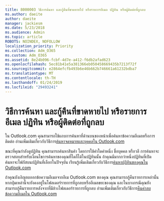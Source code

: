 ```yaml
---
title: 8000003 วิธีการค้นหา และกู้คืนที่ขาดหายไป หรือรายการอีเมล ปฏิทิน หรือผู้ติดต่อที่ถูกลบ
ms.author: daeite
author: daeite
manager: jackiesm
ms.date: 5/23/2018
ms.audience: Admin
ms.topic: article
ROBOTS: NOINDEX, NOFOLLOW
localization_priority: Priority
ms.collection: Adm_O365
ms.custom: Adm_O365
ms.assetid: 8e24b096-fcbf-4d7e-a412-f6db2afad623
ms.openlocfilehash: 5ec81b41e5a381366eb050458669435b7213f72f
ms.sourcegitcommit: e2864efcfb493b6e46b662b746661a61232bdba7
ms.translationtype: MT
ms.contentlocale: th-TH
ms.lasthandoff: 01/24/2019
ms.locfileid: "29493241"
---
```

# <a name="how-to-find-and-recover-missing-or-deleted-email-calendar-or-contacts-items"></a>วิธีการค้นหา และกู้คืนที่ขาดหายไป หรือรายการอีเมล ปฏิทิน หรือผู้ติดต่อที่ถูกลบ

ใน Outlook.com คุณสามารถใช้แถบการค้นหาที่ด้านบนของหน้าเพื่อค้นหาข้อความอีเมลหรือการติดต่อ อ่านเพิ่มเติมเกี่ยวกับวิธีการ[ค้นหาจดหมายและบุคคลใน Outlook.com](https://support.office.com/article/88108edf-028e-4306-b87e-7400bbb40aa7)
  
ขณะที่คุณกำลังดูปฏิทิน คุณสามารถค้นหาสินค้า โดยการใช้คำใดคำหนึ่ง ชื่อบุคคล หรือวลี การค้นหาจะตรวจสอบสำหรับเงื่อนไขการค้นหาของคุณที่ใดก็ได้ในปฏิทินนั้น ถ้าคุณมีมากกว่าหนึ่งปฏิทินที่เปิด ค้นหาจะโฟกัสบนปฏิทินที่เลือกในปัจจุบัน เรียนรู้เพิ่มเติมเกี่ยวกับวิธีการ[ค้นหาปฏิทินของคุณใน Outlook.com](https://support.office.com/article/5bc05289-c84c-4849-95a8-7eac05ed478a)
  
ถ้าคุณบังเอิญลบออกข้อความอีเมลจากอีเม Outlook.com ของคุณ คุณสามารถกู้คืนรายการเหล่านั้นหากปุ่มเหล่านี้จะยังคงอยู่ในโฟลเดอร์รายการที่ถูกลบหรืออีเมลขยะของคุณ และในบางกรณีคุณยังสามารถกู้คืนรายการหลังจากที่มีล้างโฟลเดอร์รายการที่ถูกลบ อ่านเพิ่มเติมเกี่ยวกับวิธีการ[คืนค่าลบข้อความอีเมลใน Outlook.com](https://support.office.com/article/cf06ab1b-ae0b-418c-a4d9-4e895f83ed50)
  

